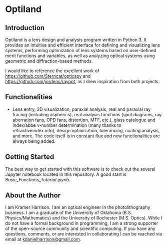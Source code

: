 # Optiland

## Introduction
Optiland is a lens design and analysis program written in Python 3. It provides an intuitive and efficient interface for defining and visualizing lens systems, performing optimization of lens systems based on user-defined merit functions and variables, as well as analyzing optical systems using geometric and diffraction-based methods.

I would like to reference the excellent work of https://github.com/Sterncat/opticspy and https://github.com/jordens/rayopt, as I drew inspiration from both projects.

## Functionalities
- Lens entry, 2D visualization, paraxial analysis, real and paraxial ray tracing (including aspherics), real analysis functions (spot diagrams, ray aberration fans, OPD fans, distortion, MTF, etc.), glass catalogue and index/abbe v-number determination (many thanks to refractiveindex.info), design optimization, tolerancing, coating analysis, and more. The code itself is in constant flux and new functionalities are always being added.

## Getting Started
The best way to get started with this software is to check out the several Jupyter notebook located in this repository. A good start is *Basic_Functions_Tutorial.ipynb*.

## About the Author
I am Kramer Harrison. I am an optical engineer in the photolithography business. I am a graduate of the University of Oklahoma (B.S. Physics/Mathematics) and the University of Rochester (M.S. Optics). While I do not have a formal background in programming, I am a strong supporter of the open-source community and scientific computing. If you have any questions, comments, or are interested in collaborating I can be reached via email at kdanielharrison@gmail.com.
